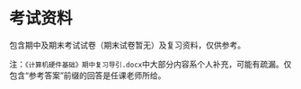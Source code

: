 # 考试资料

包含期中及期末考试试卷（期末试卷暂无）及复习资料，仅供参考。

注：`《计算机硬件基础》期中复习导引.docx`中大部分内容系个人补充，可能有疏漏。仅包含“参考答案”前缀的回答是任课老师所给。